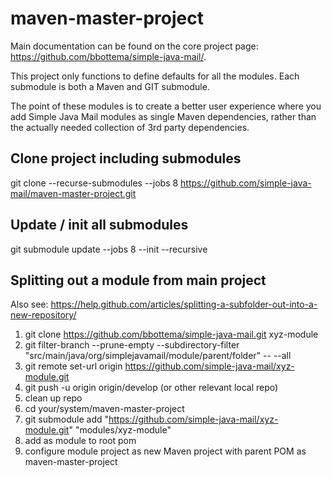 # maven-master-project

Main documentation can be found on the core project page: https://github.com/bbottema/simple-java-mail/.

This project only functions to define defaults for all the modules. Each submodule is both a Maven and GIT submodule.

The point of these modules is to create a better user experience where you add Simple Java Mail modules as single Maven dependencies, 
rather than the actually needed collection of 3rd party dependencies.

## Clone project including submodules
git clone --recurse-submodules --jobs 8 https://github.com/simple-java-mail/maven-master-project.git

## Update / init all submodules
git submodule update --jobs 8 --init --recursive

## Splitting out a module from main project

Also see: https://help.github.com/articles/splitting-a-subfolder-out-into-a-new-repository/

1. git clone https://github.com/bbottema/simple-java-mail.git xyz-module
1. git filter-branch --prune-empty --subdirectory-filter "src/main/java/org/simplejavamail/module/parent/folder" -- --all
1. git remote set-url origin https://github.com/simple-java-mail/xyz-module.git
1. git push -u origin origin/develop (or other relevant local repo)
1. clean up repo
1. cd your/system/maven-master-project
1. git submodule add "https://github.com/simple-java-mail/xyz-module.git" "modules/xyz-module"
1. add as module to root pom
1. configure module project as new Maven project with parent POM as maven-master-project
